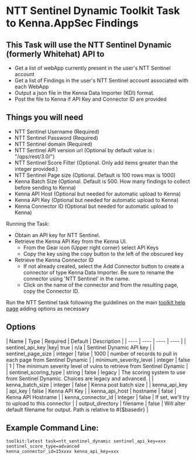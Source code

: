 # NTT Sentinel Dynamic Toolkit Task to Kenna.AppSec Findings

## This Task will use the NTT Sentinel Dynamic (formerly Whitehat) API to

- Get a list of webApp currently present in the user's NTT Sentinel account
- Get a list of Findings in the user's NTT Sentinel account associated with each WebApp
- Output a json file in the Kenna Data Importer (KDI) format.
- Post the file to Kenna if API Key and Connector ID are provided

## Things you will need

- NTT Sentinel Username (Required)
- NTT Sentinel Password (Required)
- NTT Sentinel domain (Required)
- NTT Sentinel API version url (Optional by default value is : "/qps/rest/3.0/")
- NTT Sentinel Score Filter (Optional. Only add items greater than the integer provided.)
- NTT Sentinel Page size (Optional. Default is 100 rows max is 1000)
- Kenna Batch Size (Optional. Default is 500. How many findings to collect before sending to Kenna)
- Kenna API Host (Optional but needed for automatic upload to Kenna)
- Kenna API Key (Optional but needed for automatic upload to Kenna)
- Kenna Connector ID (Optional but needed for automatic upload to Kenna)

Running the Task:

- Obtain an API key for NTT Sentinel.
- Retrieve the Kenna API Key from the Kenna UI.
  - From the Gear icon (Upper right corner) select API Keys
  - Copy the key using the copy button to the left of the obscured key
- Retrieve the Kenna Connector ID
  - If not already created, select the Add Connector button to create a connector of type Kenna Data Importer. Be sure to rename the connector using 'NTT Sentinel' in the name.
  - Click on the name of the connector and from the resulting page, copy the Connector ID.

Run the NTT Sentinel task following the guidelines on the main [toolkit help page](https://github.com/KennaPublicSamples/toolkit#calling-a-specific-task) adding options as necessary

## Options

| Name | Type | Required | Default | Description |
| ---- | ---- | ---- | ---- |
| sentinel_api_key |key| true | n/a | Sentinel Dynamic API key |
| sentinel_page_size | integer | false | 1000 | number of records to pull in each page from Sentinel Dynamic |
| minimum_severity_level | integer | false | 1 | The minimum severity level of vulns to retrieve from Sentinel Dynamic |
| sentinel_scoring_type | string | false | legacy | The scoring system to use from Sentinel Dynamic. Choices are legacy and advanced. |
| kenna_batch_size | integer | false | Kenna post batch size |
| kenna_api_key | api_key | false | Kenna API Key |
| kenna_api_host | hostname | false | Kenna API Hostname |
| kenna_connector_id | integer | false | If set, we'll try to upload to this connector |
| output_directory | filename | false | Will alter default filename for output. Path is relative to #{$basedir} |


## Example Command Line:

    toolkit:latest task=ntt_sentinel_dynamic sentinel_api_key=xxx sentinel_score_type=advanced
    kenna_connector_id=15xxxx kenna_api_key=xxx